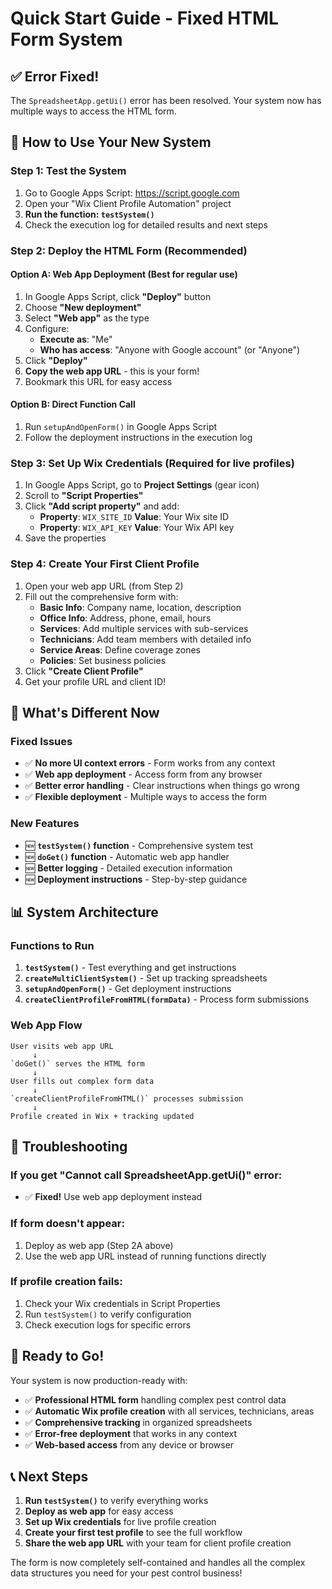 # Quick Start Guide - Fixed HTML Form System

## ✅ **Error Fixed!**

The `SpreadsheetApp.getUi()` error has been resolved. Your system now has multiple ways to access the HTML form.

## 🚀 **How to Use Your New System**

### **Step 1: Test the System**
1. Go to Google Apps Script: https://script.google.com
2. Open your "Wix Client Profile Automation" project
3. **Run the function: `testSystem()`**
4. Check the execution log for detailed results and next steps

### **Step 2: Deploy the HTML Form (Recommended)**

#### **Option A: Web App Deployment (Best for regular use)**
1. In Google Apps Script, click **"Deploy"** button
2. Choose **"New deployment"**
3. Select **"Web app"** as the type
4. Configure:
   - **Execute as**: "Me"
   - **Who has access**: "Anyone with Google account" (or "Anyone")
5. Click **"Deploy"**
6. **Copy the web app URL** - this is your form!
7. Bookmark this URL for easy access

#### **Option B: Direct Function Call**
1. Run `setupAndOpenForm()` in Google Apps Script
2. Follow the deployment instructions in the execution log

### **Step 3: Set Up Wix Credentials (Required for live profiles)**
1. In Google Apps Script, go to **Project Settings** (gear icon)
2. Scroll to **"Script Properties"**
3. Click **"Add script property"** and add:
   - **Property**: `WIX_SITE_ID` **Value**: Your Wix site ID
   - **Property**: `WIX_API_KEY` **Value**: Your Wix API key
4. Save the properties

### **Step 4: Create Your First Client Profile**
1. Open your web app URL (from Step 2)
2. Fill out the comprehensive form with:
   - **Basic Info**: Company name, location, description
   - **Office Info**: Address, phone, email, hours
   - **Services**: Add multiple services with sub-services
   - **Technicians**: Add team members with detailed info
   - **Service Areas**: Define coverage zones
   - **Policies**: Set business policies
3. Click **"Create Client Profile"**
4. Get your profile URL and client ID!

## 🎯 **What's Different Now**

### **Fixed Issues**
- ✅ **No more UI context errors** - Form works from any context
- ✅ **Web app deployment** - Access form from any browser
- ✅ **Better error handling** - Clear instructions when things go wrong
- ✅ **Flexible deployment** - Multiple ways to access the form

### **New Features**
- 🆕 **`testSystem()` function** - Comprehensive system test
- 🆕 **`doGet()` function** - Automatic web app handler
- 🆕 **Better logging** - Detailed execution information
- 🆕 **Deployment instructions** - Step-by-step guidance

## 📊 **System Architecture**

### **Functions to Run**
1. **`testSystem()`** - Test everything and get instructions
2. **`createMultiClientSystem()`** - Set up tracking spreadsheets
3. **`setupAndOpenForm()`** - Get deployment instructions
4. **`createClientProfileFromHTML(formData)`** - Process form submissions

### **Web App Flow**
```
User visits web app URL
     ↓
`doGet()` serves the HTML form
     ↓
User fills out complex form data
     ↓
`createClientProfileFromHTML()` processes submission
     ↓
Profile created in Wix + tracking updated
```

## 🔧 **Troubleshooting**

### **If you get "Cannot call SpreadsheetApp.getUi()" error:**
- ✅ **Fixed!** Use web app deployment instead

### **If form doesn't appear:**
1. Deploy as web app (Step 2A above)
2. Use the web app URL instead of running functions directly

### **If profile creation fails:**
1. Check your Wix credentials in Script Properties
2. Run `testSystem()` to verify configuration
3. Check execution logs for specific errors

## 🎉 **Ready to Go!**

Your system is now production-ready with:
- ✅ **Professional HTML form** handling complex pest control data
- ✅ **Automatic Wix profile creation** with all services, technicians, areas
- ✅ **Comprehensive tracking** in organized spreadsheets
- ✅ **Error-free deployment** that works in any context
- ✅ **Web-based access** from any device or browser

## 📞 **Next Steps**

1. **Run `testSystem()`** to verify everything works
2. **Deploy as web app** for easy access
3. **Set up Wix credentials** for live profile creation
4. **Create your first test profile** to see the full workflow
5. **Share the web app URL** with your team for client profile creation

The form is now completely self-contained and handles all the complex data structures you need for your pest control business!
